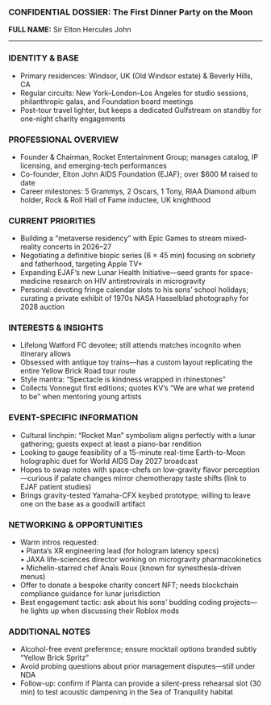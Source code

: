 ### CONFIDENTIAL DOSSIER: The First Dinner Party on the Moon

**FULL NAME:** Sir Elton Hercules John

---
### IDENTITY & BASE
- Primary residences: Windsor, UK (Old Windsor estate) & Beverly Hills, CA  
- Regular circuits: New York–London–Los Angeles for studio sessions, philanthropic galas, and Foundation board meetings  
- Post-tour travel lighter, but keeps a dedicated Gulfstream on standby for one-night charity engagements  

### PROFESSIONAL OVERVIEW
- Founder & Chairman, Rocket Entertainment Group; manages catalog, IP licensing, and emerging-tech performances  
- Co-founder, Elton John AIDS Foundation (EJAF); over $600 M raised to date  
- Career milestones: 5 Grammys, 2 Oscars, 1 Tony, RIAA Diamond album holder, Rock & Roll Hall of Fame inductee, UK knighthood  

### CURRENT PRIORITIES
- Building a “metaverse residency” with Epic Games to stream mixed-reality concerts in 2026–27  
- Negotiating a definitive biopic series (6 × 45 min) focusing on sobriety and fatherhood, targeting Apple TV+  
- Expanding EJAF’s new Lunar Health Initiative—seed grants for space-medicine research on HIV antiretrovirals in microgravity  
- Personal: devoting fringe calendar slots to his sons’ school holidays; curating a private exhibit of 1970s NASA Hasselblad photography for 2028 auction  

### INTERESTS & INSIGHTS
- Lifelong Watford FC devotee; still attends matches incognito when itinerary allows  
- Obsessed with antique toy trains—has a custom layout replicating the entire Yellow Brick Road tour route  
- Style mantra: “Spectacle is kindness wrapped in rhinestones”  
- Collects Vonnegut first editions; quotes KV’s “We are what we pretend to be” when mentoring young artists  

### EVENT-SPECIFIC INFORMATION
- Cultural linchpin: “Rocket Man” symbolism aligns perfectly with a lunar gathering; guests expect at least a piano-bar rendition  
- Looking to gauge feasibility of a 15-minute real-time Earth-to-Moon holographic duet for World AIDS Day 2027 broadcast  
- Hopes to swap notes with space-chefs on low-gravity flavor perception—curious if palate changes mirror chemotherapy taste shifts (link to EJAF patient studies)  
- Brings gravity-tested Yamaha-CFX keybed prototype; willing to leave one on the base as a goodwill artifact  

### NETWORKING & OPPORTUNITIES
- Warm intros requested:  
  • Planta’s XR engineering lead (for hologram latency specs)  
  • JAXA life-sciences director working on microgravity pharmacokinetics  
  • Michelin-starred chef Anaïs Roux (known for synesthesia-driven menus)  
- Offer to donate a bespoke charity concert NFT; needs blockchain compliance guidance for lunar jurisdiction  
- Best engagement tactic: ask about his sons’ budding coding projects—he lights up when discussing their Roblox mods  

### ADDITIONAL NOTES
- Alcohol-free event preference; ensure mocktail options branded subtly “Yellow Brick Spritz”  
- Avoid probing questions about prior management disputes—still under NDA  
- Follow-up: confirm if Planta can provide a silent-press rehearsal slot (30 min) to test acoustic dampening in the Sea of Tranquility habitat